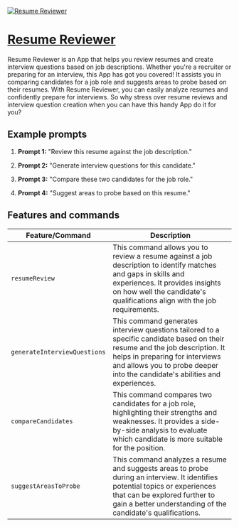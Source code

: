 [![Resume Reviewer](https://files.oaiusercontent.com/file-ZjHf5FO5zKvxOsP7gMHVbz7F?se=2123-10-18T11%3A23%3A03Z&sp=r&sv=2021-08-06&sr=b&rscc=max-age%3D31536000%2C%20immutable&rscd=attachment%3B%20filename%3D67056639-f774-4118-986c-9e3614d4e25d.png&sig=n6N5amer5fprDcr9h5ZbOpoREsqGVSzqd7C0VjwxEtU%3D)](https://chat.openai.com/g/g-CJhQDbyAp-resume-reviewer)

# [Resume Reviewer](https://chat.openai.com/g/g-CJhQDbyAp-resume-reviewer)

Resume Reviewer is an App that helps you review resumes and create interview questions based on job descriptions. Whether you're a recruiter or preparing for an interview, this App has got you covered! It assists you in comparing candidates for a job role and suggests areas to probe based on their resumes. With Resume Reviewer, you can easily analyze resumes and confidently prepare for interviews. So why stress over resume reviews and interview question creation when you can have this handy App do it for you?

## Example prompts

1. **Prompt 1:** "Review this resume against the job description."

2. **Prompt 2:** "Generate interview questions for this candidate."

3. **Prompt 3:** "Compare these two candidates for the job role."

4. **Prompt 4:** "Suggest areas to probe based on this resume."


## Features and commands

| Feature/Command | Description |
| --- | --- |
| `resumeReview` | This command allows you to review a resume against a job description to identify matches and gaps in skills and experiences. It provides insights on how well the candidate's qualifications align with the job requirements. |
| `generateInterviewQuestions` | This command generates interview questions tailored to a specific candidate based on their resume and the job description. It helps in preparing for interviews and allows you to probe deeper into the candidate's abilities and experiences. |
| `compareCandidates` | This command compares two candidates for a job role, highlighting their strengths and weaknesses. It provides a side-by-side analysis to evaluate which candidate is more suitable for the position. |
| `suggestAreasToProbe` | This command analyzes a resume and suggests areas to probe during an interview. It identifies potential topics or experiences that can be explored further to gain a better understanding of the candidate's qualifications. |